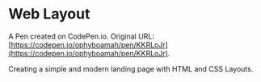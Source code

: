 # Web Layout

A Pen created on CodePen.io. Original URL: [https://codepen.io/ophyboamah/pen/KKRLoJr](https://codepen.io/ophyboamah/pen/KKRLoJr).

Creating a simple and modern landing page with HTML and CSS Layouts.